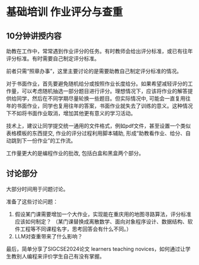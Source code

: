 # 基础培训 作业评分与查重

## 10分钟讲授内容

助教在工作中，常常遇到作业评分的任务。有时教师会给出评分标准，或已有往年评分标准。有时需要自己制定评分标准。

前者只需“照章办事”，这里主要讨论的是需要助教自己制定评分标准的情况。

对于书面作业，首先要避免随机给分或按照作业长度给分。如果希望减轻评分的工作量，可以考虑随机抽选一部分题目进行评分。理想情况下，应该将作业的解答提供给同学，然后在不同学期尽量轮换一些题目。但实际情况中, 可能会一直复用往年的书面作业，同学也复用往年的答案，书面作业就失去了训练的意义。这种情况下不如将书面作业取消，增加其他更有意义的学习活动。

技术上，建议让同学提交统一通用的文件格式，例如pdf文件，甚至设置一个类似表格模板的东西提交, 作业的评分过程利用脚本辅助, 形成“助教看作业、给分、自动跳到下一份作业”的工作流。

工作量更大的是编程作业的批改, 包括白盒和黑盒两个部分。

## 讨论部分

大部分时间用于问题讨论。

准备了这些讨论问题：

1. 假设某门课需要增加一个大作业，实现能在重庆用的地图寻路算法，评分标准应该如何制定？
   （某门课替换成离散数学、面向对象程序设计、数据结构、软件工程等不同课程名字，思考回答会有什么不同。）
2. LLM对查重带来了什么影响？

最后，简单分享了SIGCSE2024论文 learners teaching novices，如何通过让学生教别人编程来评价学生自己有没有掌握。